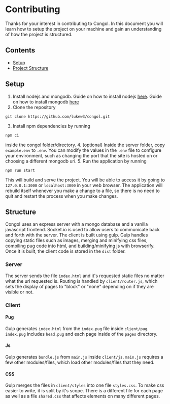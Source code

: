 # Contributing
Thanks for your interest in contributing to Congol. In this document you will learn how to setup the project on your machine and gain an understanding of how the project is structured.

## Contents
* [Setup](#setup)
* [Project Structure](#structure)

## Setup
1. Install nodejs and mongodb. Guide on how to install nodejs [here](https://nodejs.dev/learn/how-to-install-nodejs). Guide on how to install mongodb [here](https://docs.mongodb.com/manual/administration/install-community/)
2. Clone the repository
```
git clone https://github.com/lukew3/congol.git
```
3. Install npm dependencies by running
```
npm ci
```
inside the congol folder/directory.
4. (optional) Inside the server folder, copy `example.env` to `.env`. You can modify the values in the `.env` file to configure your environment, such as changing the port that the site is hosted on or choosing a different mongodb uri.
5. Run the application by running
```
npm run start
```
This will build and serve the project. You will be able to access it by going to `127.0.0.1:3000` or `localhost:3000` in your web browser. The application will rebuild itself whenever you make a change to a file, so there is no need to quit and restart the process when you make changes.

## Structure
Congol uses an express server with a mongo database and a vanilla javascript frontend. Socket.io is used to allow users to communicate back and forth with the server. The client is built using gulp. Gulp handles copying static files such as images, merging and minifying css files, compiling pug code into html, and building/minifying js with browserify. Once it is built, the client code is stored in the `dist` folder.

### Server
The server sends the file `index.html` and it's requested static files no matter what the url requested is. Routing is handled by `client/router.js`, which sets the display of pages to "block" or "none" depending on if they are visible or not.

### Client
#### Pug
Gulp generates `index.html` from the `index.pug` file inside `client/pug`. `index.pug` includes `head.pug` and each page inside of the `pages` directory.

#### Js
Gulp generates `bundle.js` from `main.js` inside `client/js`. `main.js` requires a few other modules/files, which load other modules/files that they need.

#### CSS
Gulp merges the files in `client/styles` into one file `styles.css`. To make css easier to write, it is split by it's scope. There is a different file for each page as well as a file `shared.css` that affects elements on many different pages.
